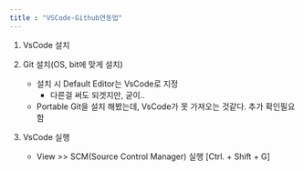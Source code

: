 ```yaml
---
title : "VSCode-Github연동법"
---
```

1. VsCode 설치

2. Git 설치(OS, bit에 맞게 설치)
    - 설치 시 Default Editor는 VsCode로 지정
        * 다른걸 써도 되겟지만, 굳이..
    - Portable Git을 설치 해봤는데, VsCode가 못 가져오는 것같다. 추가 확인필요함

3. VsCode 실행
    - View >> SCM(Source Control Manager) 실행
       [Ctrl. + Shift + G]
